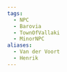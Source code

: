 ```yaml
---
tags:
  - NPC
  - Barovia
  - TownOfVallaki
  - MinorNPC
aliases:
  - Van der Voort
  - Henrik
---
```

